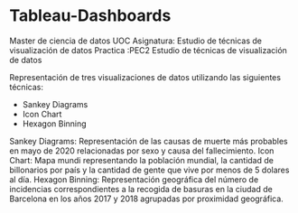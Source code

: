 # Tableau-Dashboards

Master de ciencia de datos UOC
Asignatura: Estudio de técnicas de visualización de datos 
Practica :PEC2 Estudio de técnicas de visualización de datos 

Representación de tres visualizaciones de datos utilizando las siguientes técnicas:
- Sankey Diagrams
- Icon Chart
- Hexagon Binning


Sankey Diagrams: Representación de las causas de muerte más probables en mayo de 2020 relacionadas por sexo y causa del fallecimiento.
Icon Chart: Mapa mundi representando la población mundial, la cantidad de billonarios por país y la cantidad de gente que vive por menos de 5 dolares al día.
Hexagon Binning: Representación geográfica del número de incidencias correspondientes a la recogida de basuras en la ciudad de Barcelona en los años 2017 y 2018 agrupadas por proximidad geográfica.

